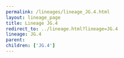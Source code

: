 ```yaml
---
permalink: /lineages/lineage_JG.4.html
layout: lineage_page
title: Lineage JG.4
redirect_to: ../lineage.html?lineage=JG.4
lineage: JG.4
parent: 
children: ['JG.4']
---
```

